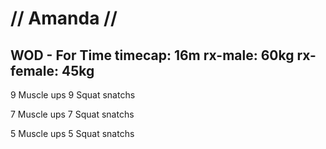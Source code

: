 # // Amanda //

## WOD - For Time timecap: 16m rx-male: 60kg rx-female: 45kg

9   Muscle ups
9   Squat snatchs

7   Muscle ups
7   Squat snatchs

5   Muscle ups
5   Squat snatchs